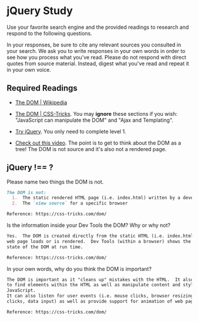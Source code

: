 # jQuery Study

Use your favorite search engine and the provided readings to research and
respond to the following questions.

In your responses, be sure to cite any relevant sources you consulted in your
search. We ask you to write responses in your own words in order to see how you
process what you've read. Please do not respond with direct quotes from source
material. Instead, digest what you've read and repeat it in your own voice.

## Required Readings

-   [The DOM | Wikipedia](https://en.wikipedia.org/wiki/Document_Object_Model)

-   [The DOM | CSS-Tricks](https://css-tricks.com/dom/). You may **ignore**
    these sections if you wish: "JavaScript can manipulate the DOM" and "Ajax
    and Templating".

-   [Try jQuery](http://try.jquery.com/). You only need to complete level 1.

-   [Check out this video](https://www.youtube.com/watch?v=n1cKlKM3jYI). The
point is to get to think about the DOM as a tree! The DOM is not source and
it's also not a rendered page.

## jQuery !== ?

Please name two things the DOM is not.

```md
The DOM is not:
  1.  The static rendered HTML page (i.e. index.html) written by a developer
  2.  The `view source` for a specific browser

Reference: https://css-tricks.com/dom/
```

Is the information inside your Dev Tools the DOM? Why or why not?

```md
Yes.  The DOM is created directly from the static HTML (i.e. index.html) when a
web page loads or is rendered.  Dev Tools (within a browser) shows the current
state of the DOM at run time.

Reference: https://css-tricks.com/dom/
```

In your own words, why do you think the DOM is important?

```md
The DOM is important as it "cleans up" mistakes with the HTML.  It also is used
to find elements within the HTML as well as manipulate content and styles using
JavaScript.
It can also listen for user events (i.e. mouse clicks, browser resizing, button
clicks, data input) as well as provide support for animation of web page elements.

Reference: https://css-tricks.com/dom/
```
